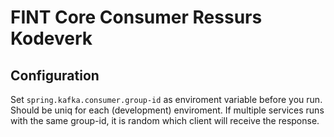 # FINT Core Consumer Ressurs Kodeverk

## Configuration

Set `spring.kafka.consumer.group-id` as enviroment variable before you run. Should be uniq for each (development) enviroment. If multiple services runs with the same group-id, it is random which client will receive the response.